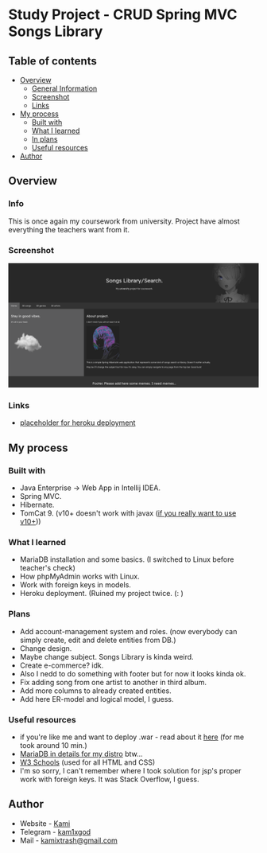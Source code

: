 # Study Project - CRUD Spring MVC Songs Library

## Table of contents

- [Overview](#overview)
  - [General Information](#info)
  - [Screenshot](#screenshot)
  - [Links](#links)
- [My process](#my-process)
  - [Built with](#built-with)
  - [What I learned](#what-i-learned)
  - [In plans](#plans)
  - [Useful resources](#useful-resources)
- [Author](#author)

## Overview

### Info

This is once again my coursework from university. Project have almost everything the teachers want from it. 

### Screenshot

![Home page](./screenshot.png)

### Links

- [placeholder for heroku deployment](#table-of-contents)

## My process

### Built with

- Java Enterprise -> Web App in Intellij IDEA.
- Spring MVC.
- Hibernate.
- TomCat 9. (v10+ doesn't work with javax ([if you really want to use v10+](https://stackoverflow.com/questions/65703840/tomcat-casting-servlets-to-javax-servlet-servlet-instead-of-jakarta-servlet-http/65704617#65704617)))

### What I learned

- MariaDB installation and some basics. (I switched to Linux before teacher's check)
- How phpMyAdmin works with Linux.
- Work with foreign keys in models.
- Heroku deployment. (Ruined my project twice. (: )

### Plans

- Add account-management system and roles. (now everybody can simply create, edit and delete entities from DB.)
- Change design.
- Maybe change subject. Songs Library is kinda weird. 
- Create e-commerce? idk.
- Also I nedd to do something with footer but for now it looks kinda ok.
- Fix adding song from one artist to another in third album.
- Add more columns to already created entities.
- Add here ER-model and logical model, I guess.

### Useful resources

- if you're like me and want to deploy .war - read about it [here](https://devcenter.heroku.com/articles/war-deployment) (for me took around 10 min.)
- [MariaDB in details for my distro](https://wiki.archlinux.org/title/MariaDB) btw...
- [W3 Schools](https://www.w3schools.com/) (used for all HTML and CSS)
- I'm so sorry, I can't remember where I took solution for jsp's proper work with foreign keys. It was Stack Overflow, I guess.

## Author

- Website - [Kami](https://affectionate-benz-e7d220.netlify.app/)
- Telegram - [kam1xgod](https://t.me/kamixgod)
- Mail - [kamixtrash@gmail.com](mailto:kamixtrash@gmail.com)

